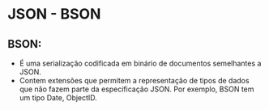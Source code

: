 # JSON - BSON

## BSON:

- É uma serialização codificada em binário de documentos semelhantes a JSON.
- Contem extensões que permitem a representação de tipos de dados que não fazem parte da especificação JSON. Por exemplo, BSON tem um tipo Date, ObjectID.